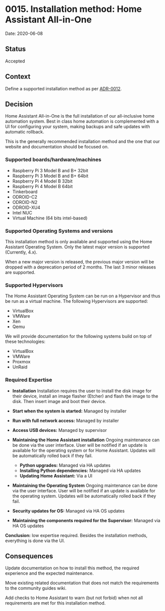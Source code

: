 # 0015. Installation method: Home Assistant All-in-One

Date: 2020-06-08

## Status

Accepted

## Context

Define a supported installation method as per [ADR-0012](https://github.com/home-assistant/architecture/blob/master/adr/0012-define-supported-installation-method.md).

## Decision

Home Assistant All-in-One is the full installation of our all-inclusive home automation system. Best in class home automation is complemented with a UI for configuring your system, making backups and safe updates with automatic rollback.

This is the generally recommended installation method and the one that our website and documentation should be focused on.

### Supported boards/hardware/machines

- Raspberry Pi 3 Model B and B+ 32bit
- Raspberry Pi 3 Model B and B+ 64bit
- Raspberry Pi 4 Model B 32bit
- Raspberry Pi 4 Model B 64bit
- Tinkerboard
- ODROID-C2
- ODROID-N2
- ODROID-XU4
- Intel NUC
- Virtual Machine (64 bits intel-based)

### Supported Operating Systems and versions

This installation method is only available and supported using the Home Assistant Operating System. Only the latest major version is supported (Currently, 4.x).

When a new major version is released, the previous major version will be dropped with a deprecation period of 2 months. The last 3 minor releases are supported.

### Supported Hypervisors

The Home Assistant Operating System can be run on a Hypervisor and thus be run as a virtual machine. The following Hypervisors are supported:

- VirtualBox
- VMWare
- Xen
- Qemu

We will provide documentation for the following systems build on top of these technologies:

- VirtualBox
- VMWare
- Proxmox
- UnRaid

### Required Expertise

- **Installation**
  Installation requires the user to install the disk image for their device, install an image flasher (Etcher) and flash the image to the disk. Then insert image and boot their device.

* **Start when the system is started:** Managed by installer
* **Run with full network access:** Managed by installer
* **Access USB devices:** Managed by supervisor

* **Maintaining the Home Assistant installation**
  Ongoing maintenance can be done via the user interface. User will be notified if an update is available for the operating system or for Home Assistant. Updates will be automatically rolled back if they fail.

  - **Python upgrades:** Managed via HA updates
  - **Installing Python dependencies:** Managed via HA updates
  - **Updating Home Assistant:** Via a UI

- **Maintaining the Operating System**
  Ongoing maintenance can be done via the user interface. User will be notified if an update is available for the operating system. Updates will be automatically rolled back if they fail.

* **Security updates for OS:** Managed via HA OS updates

* **Maintaining the components required for the Supervisor:** Managed via HA OS updates

**Conclusion:** low expertise required. Besides the installation methods, everything is done via the UI.

## Consequences

Update documentation on how to install this method, the required experience and the expected maintenance.

Move existing related documentation that does not match the requirements to the community guides wiki.

Add checks to Home Assistant to warn (but not forbid) when not all requirements are met for this installation method.
